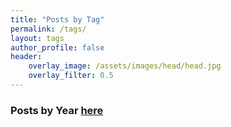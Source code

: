 ```yaml
---
title: "Posts by Tag"
permalink: /tags/
layout: tags
author_profile: false
header:
    overlay_image: /assets/images/head/head.jpg
    overlay_filter: 0.5
---
```


<h3 id="posts-by---year-here">Posts by <strong><i class="far fa-calendar" aria-hidden="true"></i>  Year <a href="/year-archive/">here</a></strong></h3>